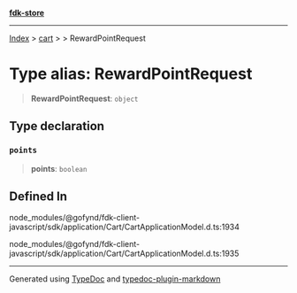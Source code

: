 [**fdk-store**](../../../README.md)
***

[Index](../../../API.md) > [cart](../../README.md) > [<internal>](../README.md) > RewardPointRequest

# Type alias: RewardPointRequest

> **RewardPointRequest**: `object`

## Type declaration

### `points`

> **points**: `boolean`

## Defined In

node\_modules/@gofynd/fdk-client-javascript/sdk/application/Cart/CartApplicationModel.d.ts:1934

node\_modules/@gofynd/fdk-client-javascript/sdk/application/Cart/CartApplicationModel.d.ts:1935

***
Generated using [TypeDoc](https://typedoc.org/) and [typedoc-plugin-markdown](https://www.npmjs.com/package/typedoc-plugin-markdown)
